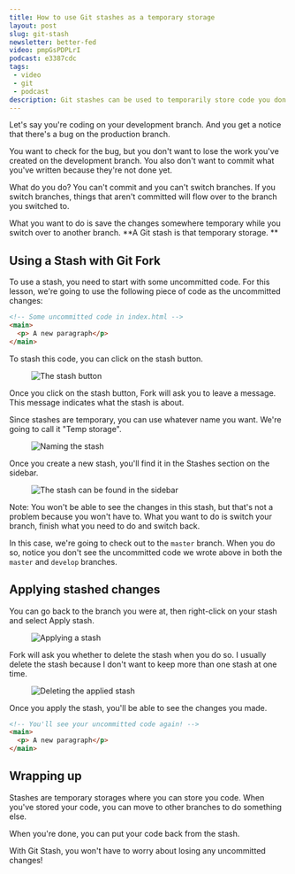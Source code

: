 ```yaml
---
title: How to use Git stashes as a temporary storage
layout: post
slug: git-stash
newsletter: better-fed
video: pmpGsPDPLrI
podcast: e3387cdc
tags:
 - video
 - git
 - podcast
description: Git stashes can be used to temporarily store code you don't want to commit. This video shows you how to create and apply Git Stashes.
---
```


Let's say you're coding on your development branch. And you get a notice that there's a bug on the production branch.

You want to check for the bug, but you don't want to lose the work you've created on the development branch. You also don't want to commit what you've written because they're not done yet.

What do you do? You can't commit and you can't switch branches. If you switch branches, things that aren't committed will flow over to the branch you switched to.

What you want to do is save the changes somewhere temporary while you switch over to another branch. **A Git stash is that temporary storage. **

<!-- more -->

<div class="jsCkClone" data-should-not-clone></div>

## Using a Stash with Git Fork

To use a stash, you need to start with some uncommitted code. For this lesson, we're going to use the following piece of code as the uncommitted changes:

```html
<!-- Some uncommitted code in index.html -->
<main>
  <p> A new paragraph</p>
</main>
```

To stash this code, you can click on the stash button.

<figure>
  <img src="/images/2018/git-stash/stash-button.png" alt="The stash button">
</figure>

Once you click on the stash button, Fork will ask you to leave a message. This message indicates what the stash is about.

Since stashes are temporary, you can use whatever name you want. We're going to call it "Temp storage".

<figure>
  <img src="/images/2018/git-stash/stash-name.png" alt="Naming the stash">
</figure>

Once you create a new stash, you'll find it in the Stashes section on the sidebar.

<figure>
  <img src="/images/2018/git-stash/stash-sidebar.png" alt="The stash can be found in the sidebar">
</figure>

Note: You won't be able to see the changes in this stash, but that's not a problem because you won't have to. What you want to do is switch your branch, finish what you need to do and switch back.

In this case, we're going to check out to the `master` branch. When you do so, notice you don't see the uncommitted code we wrote above in both the `master` and `develop` branches.

## Applying stashed changes

You can go back to the branch you were at, then right-click on your stash and select Apply stash.

<figure>
  <img src="/images/2018/git-stash/apply-stash.png" alt="Applying a stash">
</figure>

Fork will ask you whether to delete the stash when you do so. I usually delete the stash because I don't want to keep more than one stash at one time.

<figure>
  <img src="/images/2018/git-stash/apply-stash-2.png" alt="Deleting the applied stash">
</figure>

Once you apply the stash, you'll be able to see the changes you made.

```html
<!-- You'll see your uncommitted code again! -->
<main>
  <p> A new paragraph</p>
</main>
```

## Wrapping up

Stashes are temporary storages where you can store you code. When you've stored your code, you can move to other branches to do something else.

When you're done, you can put your code back from the stash.

With Git Stash, you won't have to worry about losing any uncommitted changes!
